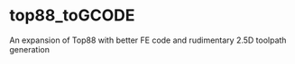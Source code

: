 # top88_toGCODE
 An expansion of Top88 with better FE code and rudimentary 2.5D toolpath generation
